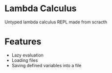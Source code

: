 # Lambda Calculus
Untyped lambda calculus REPL made from scracth

# Features
 - Lazy evaluation
 - Loading files
 - Saving defined variables into a file